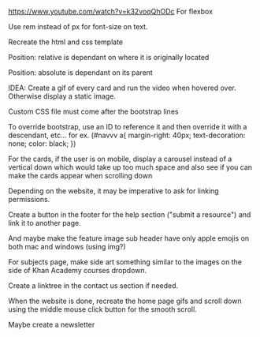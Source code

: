 https://www.youtube.com/watch?v=k32voqQhODc
For flexbox

Use rem instead of px for font-size on text.

Recreate the html and css template

Position: relative is dependant on where it is originally located

Position: absolute is dependant on its parent

IDEA: 
Create a gif of every card and run the video when hovered over. Otherwise display a static image.

Custom CSS file must come after the bootstrap lines

To override bootstrap, use an ID to reference it and then override it with a descendant, etc...
for ex. (#navvv a{
  margin-right: 40px;
  text-decoration: none;
  color: black;
})

For the cards, if the user is on mobile, display a carousel instead of a vertical down which would take up too much space
and also see if you can make the cards appear when scrolling down

Depending on the website, it may be imperative to ask for linking permissions.

Create a button in the footer for the help section ("submit a resource") and link it to another page.

And maybe make the feature image sub header have only apple emojis on both mac and windows (using img?)

For subjects page, make side art something similar to the images on the side of Khan Academy courses dropdown.

Create a linktree in the contact us section if needed.

When the website is done, recreate the home page gifs and scroll down using the middle mouse click button for the smooth scroll.

Maybe create a newsletter